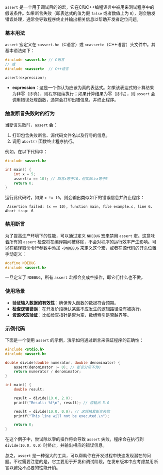 `assert` 是一个用于调试目的的宏，它在C和C++编程语言中被用来测试程序中的假设条件。如果断言失败（即表达式的值为假 `false` 或者数值上为 `0`），则会触发错误处理，通常会导致程序终止并输出相关信息以帮助开发者定位问题。

### 基本用法

`assert` 宏定义在 `<assert.h>`（C语言）或 `<cassert>`（C++语言）头文件中。其基本语法如下：

```c
#include <assert.h> // C语言
// 或
#include <cassert>  // C++语言

assert(expression);
```

- **expression**：这是一个你认为应该为真的表达式。如果该表达式的计算结果为非零（即真），则程序继续执行；如果计算结果为零（即假），则 `assert` 会调用错误处理函数，通常会打印出错信息，并终止程序。

### 触发断言失败时的行为

当断言失败时，`assert` 会：
1. 打印包含失败断言、源代码文件名以及行号的信息。
2. 调用 `abort()` 函数终止程序执行。

例如，在以下代码中：

```c
#include <assert.h>

int main() {
    int x = 5;
    assert(x == 10); // 断言x等于10，但实际上x等于5
    return 0;
}
```

运行此代码时，如果 `x != 10`，则会输出类似如下的错误信息并终止程序：

```
 Assertion failed: (x == 10), function main, file example.c, line 6.
Abort trap: 6
```

### 禁用断言

为了提高生产环境下的性能，可以通过定义 `NDEBUG` 宏来禁用 `assert` 宏。这意味着所有的 `assert` 检查将在编译期间被移除，不会对程序的运行效率产生影响。可以在编译器命令行参数中添加 `-DNDEBUG` 来定义这个宏，或者在源代码的开头位置手动定义：

```c
#define NDEBUG
#include <assert.h>
```

一旦定义了 `NDEBUG`，所有 `assert` 宏都会变成空操作，即它们什么也不做。

### 使用场景

- **验证输入数据的有效性**：确保传入函数的数据符合预期。
- **检查逻辑错误**：在开发阶段确认某些不应发生的逻辑路径没有被执行。
- **资源状态验证**：比如检查指针是否为空，数组索引是否越界等。

### 示例代码

下面是一个使用 `assert` 的示例，演示如何通过断言来保证程序的正确性：

```c
#include <stdio.h>
#include <assert.h>

double divide(double numerator, double denominator) {
    assert(denominator != 0); // 断言分母不为0
    return numerator / denominator;
}

int main() {
    double result;

    result = divide(10.0, 2.0);
    printf("Result: %f\n", result); // 应输出 5.0

    result = divide(10.0, 0.0); // 这将触发断言失败
    printf("This line will not be executed.\n");

    return 0;
}
```

在这个例子中，尝试除以零的操作将会导致 `assert` 失败，程序会在执行到 `divide(10.0, 0.0)` 时终止，并输出相应的错误信息。

总之，`assert` 是一种强大的工具，可以帮助你在开发过程中快速发现潜在的问题。不过需要注意的是，它主要用于开发和调试阶段，在发布版本中应考虑禁用断言以避免不必要的性能开销。